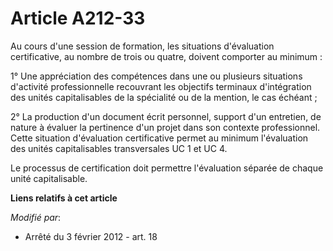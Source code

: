 # Article A212-33

Au  cours d'une session de formation, les situations d'évaluation  certificative, au nombre de trois ou quatre, doivent
comporter au  minimum : 

1° Une appréciation des compétences dans  une ou plusieurs situations d'activité professionnelle recouvrant les  objectifs
terminaux d'intégration des unités capitalisables de la  spécialité ou de la mention, le cas échéant ; 

2° La  production d'un document écrit personnel, support d'un entretien, de  nature à évaluer la pertinence d'un projet dans
son contexte  professionnel. Cette situation d'évaluation certificative permet au  minimum l'évaluation des unités
capitalisables transversales UC 1 et UC  4. 

Le processus de certification doit permettre l'évaluation séparée de chaque unité capitalisable.

**Liens relatifs à cet article**

_Modifié par_:

  - Arrêté du 3 février 2012 - art. 18
